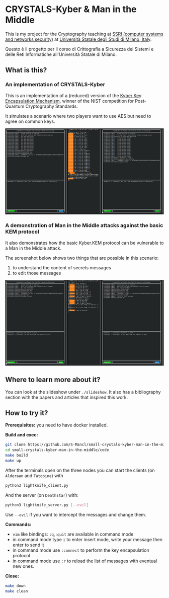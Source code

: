 # CRYSTALS-Kyber & Man in the Middle

This is my project for the Cryptography teaching at [SSRI (computer systems and networks security)](https://www.unimi.it/en/education/computer-systems-and-networks-security) at [Università Statale degli Studi di Milano, Italy](https://www.unimi.it/en).

Questo è il progetto per il corso di Crittografia a Sicurezza dei Sistemi e delle Reti Informatiche all'Università Statale di Milano.

## What is this?

### An implementation of CRYSTALS-Kyber
This is an implementation of a (reduced) version of the [Kyber Key Encapsulation Mechanism](https://en.wikipedia.org/wiki/Kyber), winner of the NIST competition for Post-Quantum Cryptography Standards.

It simulates a scenario where two players want to use AES but need to agree on common keys.

![Kyber Key Encapsulation Mechanism](https://github.com/S-Mancl/small-crystals-kyber-man-in-the-middle/blob/main/images/kem.png)

### A demonstration of Man in the Middle attacks against the basic KEM protocol
It also demonstrates how the basic Kyber.KEM protocol can be vulnerable to a Man in the Middle attack.

The screenshot below shows two things that are possible in this scenario:
1. to understand the content of secrets messages
2. to edit those messages

![Demonstration of Man in the Middle](https://github.com/S-Mancl/small-crystals-kyber-man-in-the-middle/blob/main/images/man-in-the-middle.png)

## Where to learn more about it?

You can look at the slideshow under `./slideshow`. It also has a bibliography section with the papers and articles that inspired this work.

## How to try it?

**Prerequisites:** you need to have docker installed.

**Build and exec:**

```bash
git clone https://github.com/S-Mancl/small-crystals-kyber-man-in-the-middle
cd small-crystals-kyber-man-in-the-middle/code
make build
make up
```

After the terminals open on the three nodes you can start the clients (on `Alderaan` and `Tatooine`) with

```bash
python3 lightknife_client.py
```

And the server (on `Deathstar`) with:

```bash
python3 lightknife_server.py [--evil]
```

Use `--evil` if you want to intercept the messages and change them.

**Commands:**
- `vim` like bindings: `:q`,`:quit` are available in command mode
- in command mode type `i` to enter insert mode, write your message then enter to send it
- in command mode use `:connect` to perform the key encapsulation protocol
- in command mode use `:r` to reload the list of messages with eventual new ones.

**Close:**

```bash
make down
make clean
```


